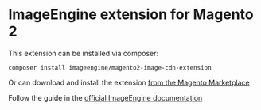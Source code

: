 # ImageEngine extension for Magento 2

This extension can be installed via composer:

```
composer install imageengine/magento2-image-cdn-extension
```

Or can download and install the extension [from the Magento Marketplace](https://marketplace.magento.com/scientiamobile-magento2-module-io.html)

Follow the guide in the [official ImageEngine documentation](https://imageengine.io/docs/integration-guides/imageengine-magento2-plugin/)
